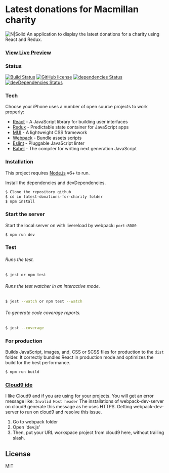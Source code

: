 # Latest donations for Macmillan charity 

![N|Solid](http://www.pycolors.com/v2/git/latest-donations-for-charity/latest-donations-for-charity.png)
An application to display the latest donations for a charity using React and Redux. 
### [View Live Preview](http://www.pycolors.com/v2/git/latest-donations-for-charity)

### Status

[![Build Status](https://travis-ci.org/PyColors/latest-donations-for-charity.svg?branch=master)](https://travis-ci.org/PyColors/latest-donations-for-charity)
[![GitHub license](https://img.shields.io/badge/license-MIT-blue.svg)](https://raw.githubusercontent.com/PyColors/latest-donations-for-charity/master/LICENSE)
[![dependencies Status](https://david-dm.org/StartBootstrap/startbootstrap-clean-blog/status.svg)](https://david-dm.org/PyColors/latest-donations-for-charity)
[![devDependencies Status](https://david-dm.org/StartBootstrap/startbootstrap-clean-blog/dev-status.svg)](https://david-dm.org/PyColors/latest-donations-for-charity?type=dev)

### Tech

Choose your iPhone uses a number of open source projects to work properly:

* [React] - A JavaScript library for building user interfaces
* [Redux] - Predictable state container for JavaScript apps
* [MUI] - A lightweight CSS framework 
* [Webpack] - Bundle assets scripts
* [Eslint] - Pluggable JavaScript linter
* [Babel] - The compiler for writing next generation JavaScript


### Installation

This project requires [Node.js](https://nodejs.org/) v6+ to run.

Install the dependencies and devDependencies.

```sh
$ Clone the repository github
$ cd in latest-donations-for-charity folder
$ npm install
```

### Start the server

Start the local server on with livereload by webpack: `port:8080`

```sh
$ npm run dev
```

### Test

###### Runs the test.

```sh
$ jest or npm test
```

###### Runs the test watcher in an interactive mode.

```sh
$ jest --watch or npm test --watch
```

###### To generate code coverage reports.

```sh
$ jest --coverage
```

### For production

Builds JavaScript, images, and, CSS or SCSS files for production to the `dist` folder.
It correctly bundles React in production mode and optimizes the build for the best performance.

```sh
$ npm run build
```
 
### [Cloud9 ide](https://ide.c9.io)
I like Cloud9 and if you are using for your projects. You will get an error message like:  ```Invalid Host header```
The installations of webpack-dev-server on cloud9 generate this message as he uses HTTPS.
Getting webpack-dev-server to run on cloud9 and resolve this issue.
1. Go to webpack folder
2. Open 'dev.js'
3. Then, put your URL workspace project from cloud9 here, without trailing slash.

License
----

MIT

[//]: # 
   [dill]: <https://github.com/PyColors/choose-your-iPhone>
   [git-repo-url]: <https://github.com/PyColors/choose-your-iPhone>
   [React]: <https://github.com/facebook/react>
   [Redux]: <https://github.com/reactjs/redux>
   [MUI]: <https://github.com/muicss/mui>
   [Webpack]: <https://github.com/webpack/webpack>
   [Eslint]: <https://eslint.org/>
   [Babel]: <https://babeljs.io/>
   
  
